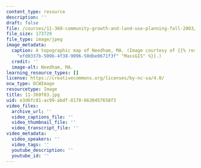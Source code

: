 ```yaml
---
content_type: resource
description: ''
draft: false
file: /courses/11-360-community-growth-and-land-use-planning-fall-2003/e3d6fc81ac99abdf81706630457658f3_11-360f03.jpg
file_size: 173729
file_type: image/jpeg
image_metadata:
  caption: A topographic map of Needham, MA. (Image courtesy of {{% resource_link
    "efd0337b-509b-4f38-9096-50dbe0671f3f" "MassGIS" %}}.)
  credit: ''
  image-alt: Needham, MA.
learning_resource_types: []
license: https://creativecommons.org/licenses/by-nc-sa/4.0/
ocw_type: OCWImage
resourcetype: Image
title: 11-360f03.jpg
uid: e3d6fc81-ac99-abdf-8170-6630457658f3
video_files:
  archive_url: ''
  video_captions_file: ''
  video_thumbnail_file: ''
  video_transcript_file: ''
video_metadata:
  video_speakers: ''
  video_tags: ''
  youtube_description: ''
  youtube_id: ''
---
```

